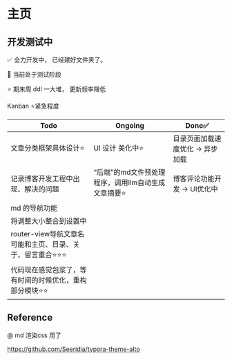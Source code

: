 # 主页

## 开发测试中

✅ 全力开发中， 已经建好文件夹了。

🧩 当前处于测试阶段

⭐ 期末周 ddl 一大堆， 更新频率降低

Kanban ⭐紧急程度

| Todo                                                    | Ongoing          | Done✅                           |
| ------------------------------------------------------- | ---------------- | -------------------------------- |
| 文章分类框架具体设计⭐                                    | UI 设计 美化中⭐ | 目录页面加载速度优化 → 异步加载 |
| 记录博客开发工程中出现、解决的问题                      |   “后端”的md文件预处理程序，调用llm自动生成文章摘要⭐| 博客评论功能开发 → UI优化中     |
| md 的导航功能                                           |                  |                                  |
| 将调整大小整合到设置中                                           |                  |                                  |
| router-view导航文章名可能和主页、目录、关于、留言重合⭐⭐⭐ |                  |                                  |
| 代码现在感觉包浆了，等有时间的时候优化，重构部分模块⭐⭐ |                  |                                  |

## Reference

@ md 渲染css 用了

https://github.com/Seeridia/typora-theme-alto

